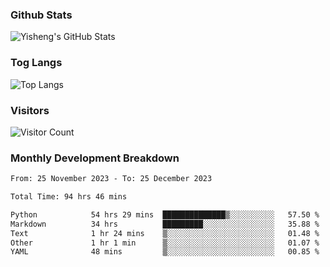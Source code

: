 ### Github Stats
![Yisheng's GitHub Stats](https://github-readme-stats-9qabuvhk1-gongyisheng.vercel.app/api?username=gongyisheng&count_private=true&show_icons=true)
### Tog Langs
![Top Langs](https://github-readme-stats-9qabuvhk1-gongyisheng.vercel.app/api/top-langs/?username=gongyisheng&layout=compact)
### Visitors
![Visitor Count](https://profile-counter.glitch.me/gongyisheng/count.svg)
### Monthly Development Breakdown
<!--START_SECTION:waka-->

```txt
From: 25 November 2023 - To: 25 December 2023

Total Time: 94 hrs 46 mins

Python            54 hrs 29 mins  ██████████████▒░░░░░░░░░░   57.50 %
Markdown          34 hrs          █████████░░░░░░░░░░░░░░░░   35.88 %
Text              1 hr 24 mins    ▒░░░░░░░░░░░░░░░░░░░░░░░░   01.48 %
Other             1 hr 1 min      ▒░░░░░░░░░░░░░░░░░░░░░░░░   01.07 %
YAML              48 mins         ▒░░░░░░░░░░░░░░░░░░░░░░░░   00.85 %
```

<!--END_SECTION:waka-->
